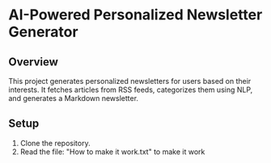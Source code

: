 # AI-Powered Personalized Newsletter Generator

## Overview
This project generates personalized newsletters for users based on their interests. It fetches articles from RSS feeds, categorizes them using NLP, and generates a Markdown newsletter.

## Setup
1. Clone the repository.
2. Read the file: "How to make it work.txt" to make it work  

